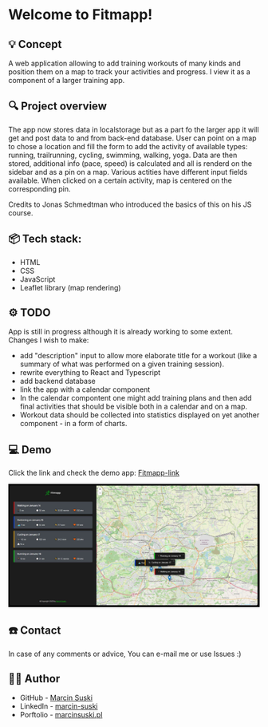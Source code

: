 # Welcome to Fitmapp!


## 💡 Concept
A web application allowing to add training workouts of many kinds and position them on a map to track your activities and progress. 
I view it as a component of a larger training app.
 
## 🔍 Project overview 
The app now stores data in localstorage but as a part fo the larger app it will get and post data to and from back-end database.
User can point on a map to chose a location and fill the form to add the activity of available types: running, trailrunning, cycling, swimming, walking, yoga. Data are then stored, additional info (pace, speed) is calculated and all is renderd on the sidebar and as a pin on a map.
Various actities have different input fields available.
When clicked on a certain activity, map is centered on the corresponding pin.
 
Credits to Jonas Schmedtman who introduced the basics of this on his JS course.  
 
## 📦 Tech stack:
- HTML
- CSS
- JavaScript
- Leaflet library (map rendering) 
 
## ⚙ TODO
App is still in progress although it is already working to some extent. Changes I wish to make:
- add "description" input to allow more elaborate title for a workout (like a summary of what was performed on a given training session).
- rewrite everything to React and Typescript
- add backend database
- link the app with a calendar component
- In the calendar compontent one might add training plans and then add final activities that should be visible both in a calendar and on a map.
- Workout data should be collected into statistics displayed on yet another component - in a form of charts.

 
## 💻 Demo

Click the link and check the demo app: [Fitmapp-link](https://fitmapp.netlify.app/)

![](./assets/screenshot.JPG)


## ☎️ Contact
In case of any comments or advice, You can e-mail me or use Issues :)

## 🧙‍♂️ Author
- GitHub - [Marcin Suski](https://github.com/marcinsuski)
- LinkedIn - [marcin-suski](https://www.linkedin.com/in/marcin-suski/)
- Porftolio - [marcinsuski.pl](https://marcinsuski.pl)
